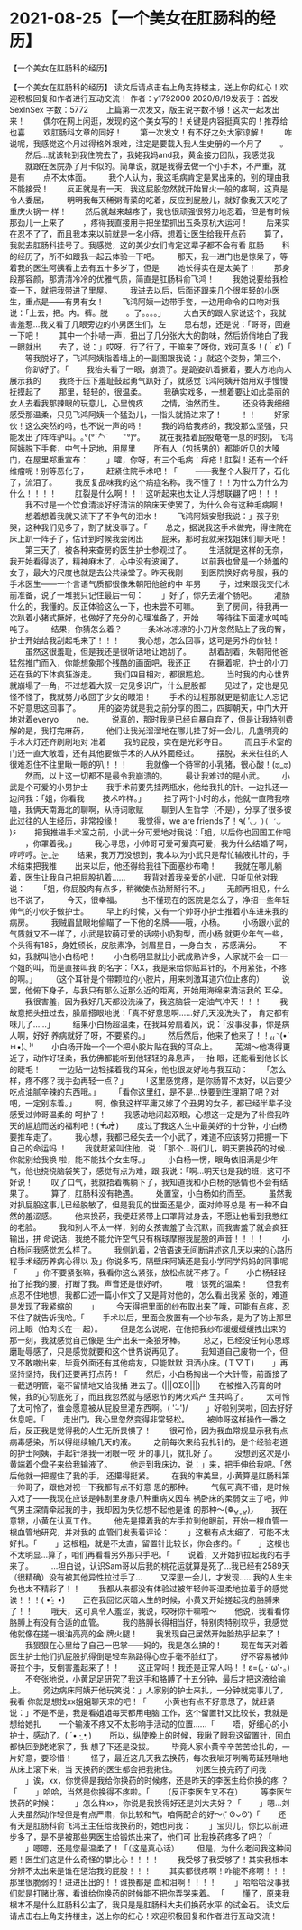 # 2021-08-25【一个美女在肛肠科的经历】



【一个美女在肛肠科的经历】



【一个美女在肛肠科的经历】
 读文后请点击右上角支持楼主，送上你的红心！欢迎积极回复和作者进行互动交流！
 作者：y1792000 2020/8/19发表于：首发SexInSex 字数：5772
 　　上篇第一次发文，版主说字数不够！这次一起发出来！
 　　偶尔在网上闲逛，发现的这个美女写的！关键是内容挺真实的！推荐给也喜
 　　欢肛肠科文章的同好！
 　　第一次发文！有不好之处大家谅解！
 　　咋说呢，我感觉这个月过得格外艰难，注定是要载入我人生史册的一个月了
 　　。
 　　然后…就该轮到我住院去了，我姥我妈and我，黄金接力团队，我感觉我
 　　就跟在医院办了月卡似的。简单说，就是我得去做一个小手术，不严重，就 是有
 　　点不太体面。
 　　我个人认为，我这毛病肯定是累出来的，别的理由我不能接受！
 　　反正就是有一天，我这屁股忽然就开始冒火一般的疼啊，这真是令人委屈，
 　　明明我每天稀粥青菜的吃着，反应到屁股儿，就好像我天天吃了重庆火锅一 样！
 　　然后就越来越疼了，我也很顽强很努力地忍着，但是有时候那劲儿一上来了
 　　，疼得我直接用手把坐垫抓出五条京杭大运河！
 　　后来实在忍不了了，而且我本来以前就是一名小痔，想着让医生给我开点药
 　　算了，我就去肛肠科挂号了。我感觉，这的美少女们肯定这辈子都不会有看 肛肠
 　　科的经历了，所不如跟我一起云体验一下吧。
 　　那天，我一进门也是惊呆了，等着我的医生阿姨看上去有五十多岁了，但是
 　　她长得实在是太美了！
 　　那身段那容颜，那清清冷冷的优雅气质，简直是肛肠科俞飞鸿！
 　　我她说要给我检查一下，就把我带进了里屋。
 　　我进去以后，后面还跟来几个很年轻的小医生，重点是——有男有女！
 　　飞鸿阿姨一边带手套，一边用命令的口吻对我说：「上去，把。内。裤。脱
 　　。了。。。。」
 　　大白天的跟人家说这个，我就害羞惹…我又看了几眼旁边的小男医生们，左
 　　思右想，还是说：「哥哥，回避一下吧！
 　　其中一个扑哧一声，扭出了几分张大大的韵味，然后娇俏地白了我一眼就出
 　　去了，说：」哎呀，行了行了，干嘛来了呀你，戏可真多！(｀ε′)「
 　　等我脱好了，飞鸿阿姨指着墙上的一副图跟我说：」就这个姿势，第三个，
 　　你趴好了。「
 　　我抬头看了一眼，崩溃了。是跪姿趴着撅着，要大方地向人展示我的
 　　我终于压下羞耻鼓起勇气趴好了，就感觉飞鸿阿姨开始用双手慢慢抚摸起了
 　　那里，轻轻的，很温柔。
 　　我确实戏多，一想着要让如此美丽的女人去看我那辣眼的玩意儿，心里愧疚
 　　之情，油然而生。
 　　还没待我细细感受那温柔，只见飞鸿阿姨一个猛劲儿，一指头就捅进来了！
 　　！！
 　　好家伙！这么突然的吗，也不说一声的吗！
 　　我的妈给我疼的，我没那么坚强，只能发出了阵阵驴叫。｡°(°ˉ᷄◠ˉ
 　　᷅°)°｡
 　　就在我捂着屁股奄奄一息的时刻，飞鸿阿姨脱下手套，中气十足地，用屋里
 　　所有人（包括男的）都能听见的大嗓门，在屋里郑重宣布：
 　　」嚯，你呀，有三个毛病：痔疮！肛裂！还有一个纤维瘤呢！别等恶化了，
 　　赶紧住院手术吧！「
 　　——我整个人裂开了，石化了，流泪了。
 　　我反复品味我的这个病症名称，我不懂了！！为什么为什么为什么！！！！
 　　肛裂是什么啊！！！这听起来也太让人浮想联翩了吧！！！
 　　我不过是一个饮食清淡好好清洁的陪床天使罢了，为什么会有这种毛病啊！
 　　想着想着我就又流下了不争气的泪水！
 　　飞鸿阿姨安慰我说：」孩子别哭，这种我们见多了，割了就没事了。「
 　　总之，据说我这手术做完，得住院在床上趴一阵子了，估计到时候我会闲出
 　　屁来，那时我就来找姐妹们聊天吧！
 　　第三天了，被各种来查房的医生护士参观过了。
 　　生活就是这样的无奈，我开始看得淡了，精神麻木了，心中没有波澜了。
 　　以前我也曾是一个娇羞的女子，最大的尺度也就是去公共澡堂了。昨天我刚
 　　到医院换好病号服，我的手术医生——一个言语气质都很像朱朝阳他爸的中 年男
 　　子，过来跟我交代术前准备，说了一堆我只记住最后一句：
 　　」好了，你先去灌个肠吧。
 　　灌肠什么的，我懂的。反正体验这么一下，也未尝不可嘛。
 　　到了房间，待我再一次趴着小猪式撅好，也做好了充分的心理准备了，开始
 　　等待往下面灌水吨吨吨了。
 　　结果，你猜怎么着？
 　　一条冰冰凉凉的小刀片忽然贴上了我的臀，护士开始给我刮起毛来了！！！
 　　我心想，怎么回事，这可是另外的价钱！
 　　虽然这很羞耻，但是我还是很听话地让她刮了。
 　　刮着刮着，朱朝阳他爸猛然推门而入，你能想象那个残酷的画面吧，我还正
 　　在撅着呢，护士的小刀还在我的下体疯狂游走。
 　　我们四目相对，都很尴尬。
 　　当时我的内心世界就崩塌了一角，不过想着大叔一定见多识广，什么屁股都
 　　见过了，定也是见怪不怪了，我就努力收回了少女的眼泪！
 　　手术的过程那就更是彻底让人忘记不好意思这回事了。
 　　用的姿势就是我之前分享的图二，四脚朝天，中门大开地对着everyo
 　　ne。
 　　说真的，那时我是已经自暴自弃了，但是让我特别费解的是，我打完麻药，
 　　他们让我光溜溜地在哪儿挂了好一会儿，几盏明亮的手术大灯还齐刷刷地对 准着
 　　我的屁股，实在是光彩夺目。
 　　而且手术室的门还一直大敞着，还有其他要做手术的人从外面经过。
 　　摆脱，来来往往的人很难忍住不往里瞅一眼的叭！！！
 　　我就像一个待宰的小乳猪，很心酸！(ಥ_ಥ)
 　　然而，以上这一切都不是最令我崩溃的。
 　　最让我难过的是小武。
 　　小武是个可爱的小男护士
 　　我手术前要先挂两瓶水，他给我扎的针。一边扎还一边问我：「姐，你看我
 　　技术咋样。」
 　　挂了两个小时的水，他就一直陪我唠嗑，我俩天南海北的聊啊，从诗词歌赋
 　　聊到人生哲学（不是），分享了很多彼此过往的人生经历，非常投缘！
 　　我觉得，we are friends了！٩( ′◡` )( ′◡`
 　　)۶
 　　把我推进手术室之前，小武十分可爱地对我说：「姐，以后你也回国工作吧
 　　，你罩着我。」
 　　我心寻思，小帅哥可爱可爱真可爱，我为什么结婚了啊，哼哼哼。눈_눈
 　　结果，我万万没想到，我本以为小武只是帮忙输液扎针的，手术结束把我推
 　　出来以后，他还得给我往下面塞纱布嘞！
 　　我就在哪儿躺着，医生让我自己把屁股扒着……
 　　我背对着我亲爱的小武，只听见他对我说：
 　　「姐，你屁股肉有点多，稍微使点劲掰掰行不。」
 　　无颜再相见，什么也不说了，
 　　今天，很幸福。
 　　也不懂现在的医院是怎么了，净招一些年轻帅气的小伙子做护士。
 　　早上的时候，又有一个帅哥小护士推着小车进来我的病房。
 　　我贼眉鼠眼地偷瞄了一下他的名牌——哦，小杨。
 　　小杨跟小武的气质就又不一样了，小武是软萌可爱的话唠小奶狗型，而小杨 就更少年气一些，个头得有185，身姓颀长，皮肤素净，剑眉星目，一身白衣 ，苏感满分。
 　　不如，我就叫他小白杨吧！
 　　小白杨明显就比小武成熟许多，人家就不会一口一个姐的叫，而是直接叫我 的名字：「XX，我是来给你贴耳针的，不用紧张，不疼的啊。」
 　　（这个耳针是个带颗粒的小胶片，用来刺激耳道穴位止疼的）
 　　说罢，他俯下身子，与我只有那么近那么近的距离，开始用海绵来清洁我的 耳朵。
 　　我很害羞，因为我好几天都没洗澡了，我这脑袋一定油气冲天！！！
 　　我故意把头扭过去，臊眉搭眼地说：「真不好意思啊……好几天没洗头了， 肯定都有味儿了……」
 　　结果小白杨超温柔，在我耳旁扇着风，说：「没事没事，你是病人啊，好好 养病就好了呀，不要紧的。」
 　　然后然后，他来了他来了！！₍₍ ◝(•̀ㅂ•́)◟ ⁾⁾
 　　小白杨开始一个一个把小胶片贴在我的耳朵上。
 　　芜湖～他凑得更近了，动作好轻柔，我仿佛都能听到他轻轻的鼻息声，一抬 眼，还能看到他长长的睫毛！
 　　一边贴一边轻揉着我的耳朵，他也很友好地与我互动：
 　　「怎么样，疼不疼？我手劲再轻一点？」
 　　「这里感觉疼，是你肠胃不太好，以后要少吃点油腻辛辣的东西哦。」
 　　「看你这里红，是不是…快要到生理期了吧？对吧，一定别冻着。」
 　　啊，像我这样平庸又嫁了个丑男的女子，都已经半辈子没感受过帅哥温柔的 呵护了！
 　　我感动地闭起双眼，心想这一定是为了补偿我昨天的尴尬而送的福利吧！(  ᵒ̴̶̷̥́ωᵒ̴̶̷̣̥̀ )
 　　度过了我这人生中最美好的十分钟，小白杨要推车走了。
 　　我心想，我都已经失去一个小武了，难道不应该努力把握一下自己的命运吗 ！
 　　我就赶紧叫住他，说：「那个…哥们儿，明天要换药的时候…你就别给我换 啦，能不能找个女生呀。」
 　　小白杨一愣，眼角依旧满是少年气，他也挠挠脑袋笑了，感觉有点为难，跟 我说：「啊…明天也是我的班，这可不好说！
 　　叹了口气，我就捂着嘴躺下了，我知道我和小白杨的感情也不会有结果了。
 　　算了，肛肠科没有艳遇。
 　　处置室，小白杨如约而至。
 　　虽然我对扒屁股这事儿已经脱敏了，但是我见的世面还是少，面对帅哥总是 有一种不自然的羞涩感。
 　　他来换药，我便赶紧带上口罩背过身去，不愿让他看到我憋红的老脸。
 　　我和别人不太一样，别的女孩害羞了会沉默，而我害羞了就会疯狂输出，拼 命说话，我绝不能允许空气只有棉球摩擦我屁股的声音！！！！
 　　小白杨问我感觉怎么样了。
 　　我侧趴着，2倍语速无间断讲述这几天以来的心路历程手术经历养病心得以 及」你说多巧，隔壁床阿姨还是我小学同学妈妈的同事呢「
 　　」你不要紧张嘛，我看你这么紧张，放松点就不疼了。「
 　　小白杨轻轻拍了拍我的腰，打断了我。声音还是很好听。
 　　哦！该死的温柔！
 　　但我有点忍不住地想，我都口述一篇小作文了又是背对他的，怎么看出我紧 张的，难道是发现了我紧缩的
 　　」
 　　今天得把里面的纱布取出来了哦，可能有点疼，忍不住了就告诉我哈。「
 　　手术以后，里面会放置有一个纱布条，是为了防止那里闭上眼（怕肉长在一 起）。
 　　但是怎么说呢，在他把我纱布缓缓缓缓拽出来的那一刻，我就感觉自己像是 生产出来一条狼牙棒。
 　　总之，已经没任何心思琢磨耻辱感了，只是感觉就要和这个世界说再见了。
 　　我知道自己废物一个，但又不敢嗷出来，毕竟外面还有其他病友，只能默默 泪洒小床。(Ｔ▽Ｔ)
 　　」再坚持坚持，我们还要再打点药！「
 　　然后，小白杨掏出一个大针管，前面接了一截透明管，毫不留情地又给我捅 进去了。(|||ʘΣʘ|||)
 　　在被推入药膏的时候，我的心彻底死了，而且我忽然就与感恩节的烤火鸡产 生共鸣了。
 　　太可怜了太可怜了，谁会愿意被从屁股里灌东西啊。( '́⌣'̀)/
 　　」好啦别哭啦，回去好好休息吧。「
 　　走出门，我心里忽然变得非常轻松。
 　　被帅哥这样操作一番之后，反正我是觉得我的人生无所畏惧了！
 　　很可怜，因为我血常规显示我有点病毒感染，所以得继续输几天的液。
 　　之前每次来给我扎针的，是个经验老道的护士阿姨，手起针落我一闭眼一咬 牙的事儿，就扎好了。
 　　没想到这次是小黄端着个盘子来给我输液了。
 　　他走到我床边，说：」来，把手伸给我吧。「然后他就一把握住了我的手， 还攥得挺紧。
 　　在我的审美里，小黄算是肛肠科第一帅哥了，跟他对视一下我都有点不好意 思的那种。
 　　气氛可真不错，是时候入戏了——我现在应该是韩剧里身患八种重病又因车 祸卧床的柔弱女主了吧，帅气男主深情牵起我的手，我却因为失忆想不起他是谁 的那种～(❁ᴗ͈ˬᴗ͈)◞
 　　我在意银，小黄在认真工作。
 　　他先是攥着我的左手拉到他眼前，开始一根血管一根血管地研究，并对我的 血管们发表着评论：
 　　」这根有点太细了，可能不太好扎。「
 　　」这根粗，就是不太直，留置针比较长，你会疼的。「
 　　」这根也不太明显…算了，咱们再看看另外那只手吧。「
 　　说着，又开始扒拉起我的右手来了。
 　　…坦白说，认识Sam哥以后我的桃花运就算是死了…我已经有2589天 （很精确）没有被其他异性拉过手了…
 　　又深思一会儿，才发现……我的人生未免也太不精彩了！！
 　　我都从来都没有体验过被年轻帅哥温柔地拉着手的感觉诶！！！( •́⍛ ︎•̀)
 　　正在我回忆灰暗人生的时候，小黄又开始搓起我的胳膊来了！！
 　　哦天，这可真令人羞涩，我说，哎呀你干嘛啦～
 　　他说，我看看你胳膊上有没有合适的血管。
 　　我的胳膊长得相当好，特别肉特别软乎，我感觉他就像在搓一根油亮亮的金 牌火腿！
 　　我发现自己居然开始脸热乎起来了！
 　　我狠狠在心里给了自己一巴掌——妈的，我是怎么搞的！
 　　现在每天对着医生护士他们扒屁股扒得倒是轻车熟路得心应手毫不脸红了。
 　　好不容易被帅哥拉个手，反倒害羞起来了！！
 　　这正常吗！我还是正常人吗！！ε=(｡･`ω′･｡)
 　　不夸张地说，小黄足足研究了我这手和胳膊了十五分钟，最后才把这液给输 上。
 　　旁边病床阿姨开他玩笑说：」人家别的护士来扎，一分钟就完事儿了，我看 你就是想找xx姐姐聊天来的吧！「
 　　小黄也有点不好意思了，就赶紧说：」不是不是，我是看姐姐每天都用电脑 工作，这个留置针又比较长，我就是想给她扎
 　　一个输液不疼又不太影响手活动的位置……「
 　　唔，好细心的小护士，感动了。( ˊ• ·̭ •̥ )
 　　所以，纵使晚上的时候，我瞅了眼我这留置针，回血都快回到姥姥家了，我 想了下还是没拔。
 　　毕竟人家小黄辛辛苦苦给扎的，一片好意，要珍惜！
 　　怪了，最近这几天我去换药，每次我呲牙咧嘴苟延残喘地从床上滚下来，当 天换药的医生都会把我揪住。
 　　刘医生换完药了问我：
 　　」诶，xx，你觉得是我给你换药的时候疼，还是昨天的李医生给你换的疼 ？「
 　　」哈哈，当然是你换得不疼啦。「
 　　（反正李医生又不在）
 　　等李医生换药的时候：
 　　」怎么样xx，你说是我换得好还是刘大夫好？「
 　　」嗯…刘大夫虽然动作轻但是有点严肃，你比较和气，咱俩配合的好～(′ ʘ⌄ʘ‵)「
 　　还有天是肛肠科俞飞鸿王主任给我换药的，她也问我：
 　　」宝贝儿，你比以前进步多了，是不是被那些男医生给锻炼出来了，他们可 比我换药疼多了吧？「
 　　」嗯嗯，还是您最温柔了！「（这是真心话）
 　　但是，为什么老问我这种问题！医生们这是什么奇怪的攀比心！！！！
 　　我受够了我受够了！其实我根本分辨不太出来是谁在惩治我的屁股！！！
 　　其实都很疼啊！咋能不疼啊！！！那里很脆弱的！进进出出的！！谁换都是 血和泪啊！！！！
 　　」哈哈哈没事我们就是打赌比赛，看谁给你换药的时候能不把你弄哭来着。 「
 　　懂了，原来我根本不是什么肛肠科公主了，我只是是肛肠科大夫们换药水平 的试金石。 读文后请点击右上角支持楼主，送上你的红心！欢迎积极回复和作者进行互动交流！



